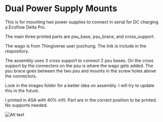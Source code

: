 # Dual Power Supply Mounts

This is for mounting two power supplies to connect in serial for DC charging a Ecoflow Delta Pro.

The main three printed parts are psu_base, psu_brace, and cross_support.

The wago is from Thingiverse user joochung.  The link is include in the respository.

The assembly uses 3 cross support to connect 2 psu bases.  On the cross support by the connectors on the psu is where the wago gets added.  The psu brace goes between the two psu and mounts in the screw holes above the connectors.

Look in the images folder for a better idea on assembly.  I will try to update this in the future.

I printed in ASA with 40% infil.  Part are in the correct position to be printed.  No supports needed.

![Alt text](/images/dual_powersupplies.jpg?raw=true "Dual PSU")
